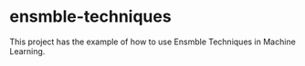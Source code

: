 # ensmble-techniques
This project has the example of how to use Ensmble Techniques in Machine Learning.
